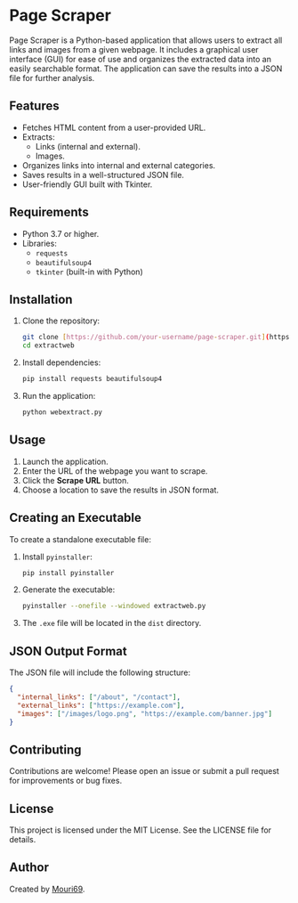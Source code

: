 # Page Scraper

Page Scraper is a Python-based application that allows users to extract all links and images from a given webpage. It includes a graphical user interface (GUI) for ease of use and organizes the extracted data into an easily searchable format. The application can save the results into a JSON file for further analysis.

## Features

- Fetches HTML content from a user-provided URL.
- Extracts:
  - Links (internal and external).
  - Images.
- Organizes links into internal and external categories.
- Saves results in a well-structured JSON file.
- User-friendly GUI built with Tkinter.

## Requirements

- Python 3.7 or higher.
- Libraries:
  - `requests`
  - `beautifulsoup4`
  - `tkinter` (built-in with Python)

## Installation

1. Clone the repository:
   ```bash
   git clone [https://github.com/your-username/page-scraper.git](https://github.com/Mouri69/Web-Scraper
   cd extractweb
   ```
2. Install dependencies:
   ```bash
   pip install requests beautifulsoup4
   ```
3. Run the application:
   ```bash
   python webextract.py
   ```

## Usage

1. Launch the application.
2. Enter the URL of the webpage you want to scrape.
3. Click the **Scrape URL** button.
4. Choose a location to save the results in JSON format.

## Creating an Executable

To create a standalone executable file:

1. Install `pyinstaller`:
   ```bash
   pip install pyinstaller
   ```
2. Generate the executable:
   ```bash
   pyinstaller --onefile --windowed extractweb.py
   ```
3. The `.exe` file will be located in the `dist` directory.

## JSON Output Format

The JSON file will include the following structure:
```json
{
  "internal_links": ["/about", "/contact"],
  "external_links": ["https://example.com"],
  "images": ["/images/logo.png", "https://example.com/banner.jpg"]
}
```

## Contributing

Contributions are welcome! Please open an issue or submit a pull request for improvements or bug fixes.

## License

This project is licensed under the MIT License. See the LICENSE file for details.

## Author

Created by [Mouri69](https://github.com/Mouri69).

